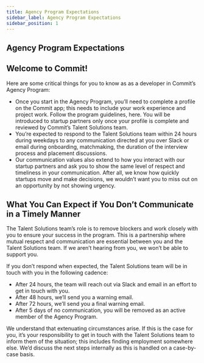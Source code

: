 ```yaml
---
title: Agency Program Expectations
sidebar_label: Agency Program Expectations
sidebar_position: 1
---
```


## Agency Program Expectations

## Welcome to Commit!

Here are some critical things for you to know as as a developer in Commit’s Agency Program: 

- Once you start in the Agency Program, you’ll need to complete a profile on the Commit app; this needs to include your work experience and project work. Follow the program guidelines, here. You will be introduced to startup partners only once your profile is complete and reviewed by Commit’s Talent Solutions team.
- You’re expected to respond to the Talent Solutions team within 24 hours during weekdays to any communication directed at you over Slack or email during onboarding,  matchmaking, the duration of the interview process and placement discussions.
- Our communication values also extend to how you interact with our startup partners and ask you to show the same level of respect and timeliness in your communication. After all, we know how quickly startups move and make decisions, we wouldn’t want you to miss out on an opportunity by not showing urgency.

## What You Can Expect if You Don’t Communicate in a Timely Manner​

The Talent Solutions team’s role is to remove blockers and work closely with you to ensure your success in the program. This is a partnership where mutual respect and communication are essential between you and the Talent Solutions team. If we aren’t hearing from you, we won’t be able to support you. 

If you don’t respond when expected, the Talent Solutions team will be in touch with you in the following cadence:
- After 24 hours, the team will reach out via Slack and email in an effort to get in touch with you.
- After 48 hours, we’ll send you a warning email.
- After 72 hours, we’ll send you a final warning email.
- After 5 days of no communication, you will be removed as an active member of the Agency Program.

We understand that extenuating circumstances arise. If this is the case for you, it’s your responsibility to get in touch with the Talent Solutions team to inform them of the situation; this includes finding employment somewhere else. We’d discuss the next steps internally as this is handled on a case-by-case basis.
